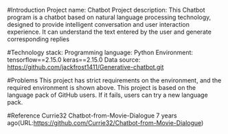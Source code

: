 #Introduction
Project name: Chatbot
Project description:
This Chatbot program is a chatbot based on natural language processing technology, designed to provide intelligent conversation and user interaction experience. It can understand the text entered by the user and generate corresponding replies

#Technology stack:
Programming language: Python
Environment: tensorflow==2.15.0
keras==2.15.0
Data source: https://github.com/jackfrost1411/Generative-chatbot.git

#Problems
This project has strict requirements on the environment, and the required environment is shown above. 
This project is based on the language pack of GitHub users. If it fails, users can try a new language pack.

#Reference
Currie32 Chatbot-from-Movie-Dialogue 7 years ago(URL:https://github.com/Currie32/Chatbot-from-Movie-Dialogue)




